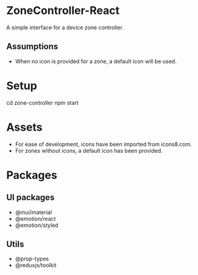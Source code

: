 # ZoneController-React
A simple interface for a device zone controller.

## Assumptions

- When no icon is provided for a zone, a default icon will be used.

# Setup

cd zone-controller
npm start

# Assets

- For ease of development, icons have been imported from icons8.com.
- For zones without icons, a default icon has been provided.

# Packages

## UI packages

- @mui/material
- @emotion/react
- @emotion/styled

## Utils
- @prop-types
- @reduxjs/toolkit